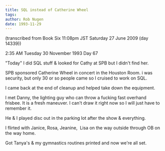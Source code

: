```yaml
---
title: SQL instead of Catherine Wheel
tags: 
author: Rob Nugen
date: 1993-11-29
---
```


<!-- tags: SQL, disc -->
<!-- events: only 30 people at Catherine Wheel show -->
<!-- people: Danny, Cathy -->
<!-- locations: Univeristy of Houston -->
<p class="note">(transcribed from Book Six 11:08pm JST Saturday 27 June 2009 (day 14339))</p>

<p class="date">2:35 AM Tuesday 30 November 1993 Day 67</p>

<p>&quot;Today&quot; I did SQL stuff &amp; looked for Cathy at SPB but I didn't find her.</p>

<p>SPB sponsored Catherine Wheel in concert in the Houston Room.  i was security, but only 30 or so
people came so I cruised to work on SQL.</p>

<p>I came back at the end of cleanup and helped take down the equipment.</p>

<p>I met Danny, the lighting guy who can throw a fucking fast overhand frisbee.  It is a fresh
maneuver.  I can't draw it right now so I will just have to remember it.</p>

<p>He &amp; I played disc out in the parking lot after the show &amp; everything.</p>

<p>I flirted with Janice, Rosa, Jeanine, &nbsp;Lisa on the way outside through OB on the way
home.</p>

<p>Got Tanya's &amp; my gymnastics routines printed and now we're all set.</p>
